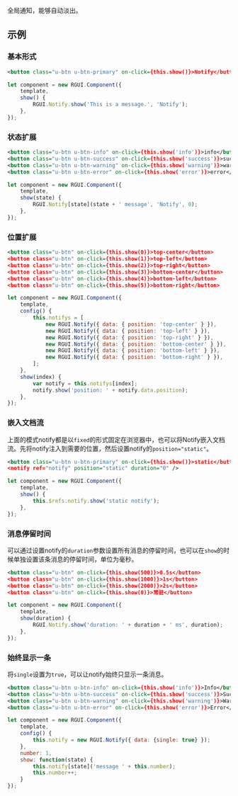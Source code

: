全局通知，能够自动淡出。

## 示例
### 基本形式

<div class="m-example"></div>

```xml
<button class="u-btn u-btn-primary" on-click={this.show()}>Notify</button>
```

```javascript
let component = new RGUI.Component({
    template,
    show() {
        RGUI.Notify.show('This is a message.', 'Notify');
    },
});
```

### 状态扩展

<div class="m-example"></div>

```xml
<button class="u-btn u-btn-info" on-click={this.show('info')}>info</button>
<button class="u-btn u-btn-success" on-click={this.show('success')}>success</button>
<button class="u-btn u-btn-warning" on-click={this.show('warning')}>warning</button>
<button class="u-btn u-btn-error" on-click={this.show('error')}>error</button>
```

```javascript
let component = new RGUI.Component({
    template,
    show(state) {
        RGUI.Notify[state](state + ' message', 'Notify', 0);
    },
});
```

### 位置扩展

<div class="m-example"></div>

```xml
<button class="u-btn" on-click={this.show(0)}>top-center</button>
<button class="u-btn" on-click={this.show(1)}>top-left</button>
<button class="u-btn" on-click={this.show(2)}>top-right</button>
<button class="u-btn" on-click={this.show(3)}>bottom-center</button>
<button class="u-btn" on-click={this.show(4)}>bottom-left</button>
<button class="u-btn" on-click={this.show(5)}>bottom-right</button>
```

```javascript
let component = new RGUI.Component({
    template,
    config() {
        this.notifys = [
            new RGUI.Notify({ data: { position: 'top-center' } }),
            new RGUI.Notify({ data: { position: 'top-left' } }),
            new RGUI.Notify({ data: { position: 'top-right' } }),
            new RGUI.Notify({ data: { position: 'bottom-center' } }),
            new RGUI.Notify({ data: { position: 'bottom-left' } }),
            new RGUI.Notify({ data: { position: 'bottom-right' } }),
        ];
    },
    show(index) {
        var notify = this.notifys[index];
        notify.show('position: ' + notify.data.position);
    },
});
```

### 嵌入文档流

上面的模式notify都是以`fixed`的形式固定在浏览器中，也可以将Notify嵌入文档流。先将notify注入到需要的位置，然后设置notify的`position="static"`。

<div class="m-example"></div>

```xml
<button class="u-btn u-btn-primary" on-click={this.show()}>static</button>
<notify ref="notify" position="static" duration="0" />
```

```javascript
let component = new RGUI.Component({
    template,
    show() {
        this.$refs.notify.show('static notify');
    },
});
```

### 消息停留时间

可以通过设置notify的`duration`参数设置所有消息的停留时间，也可以在`show`的时候单独设置该条消息的停留时间，单位为毫秒。

<div class="m-example"></div>

```xml
<button class="u-btn" on-click={this.show(500)}>0.5s</button>
<button class="u-btn" on-click={this.show(1000)}>1s</button>
<button class="u-btn" on-click={this.show(2000)}>2s</button>
<button class="u-btn" on-click={this.show(0)}>常驻</button>
```

```javascript
let component = new RGUI.Component({
    template,
    show(duration) {
        RGUI.Notify.show('duration: ' + duration + ' ms', duration);
    },
});
```

### 始终显示一条

将`single`设置为`true`，可以让notify始终只显示一条消息。

<div class="m-example"></div>

```xml
<button class="u-btn u-btn-info" on-click={this.show('info')}>Info</button>
<button class="u-btn u-btn-success" on-click={this.show('success')}>Success</button>
<button class="u-btn u-btn-warning" on-click={this.show('warning')}>Warning</button>
<button class="u-btn u-btn-error" on-click={this.show('error')}>Error</button>
```

```javascript
let component = new RGUI.Component({
    template,
    config() {
        this.notify = new RGUI.Notify({ data: {single: true} });
    },
    number: 1,
    show: function(state) {
        this.notify[state]('message ' + this.number);
        this.number++;
    }
});
```

